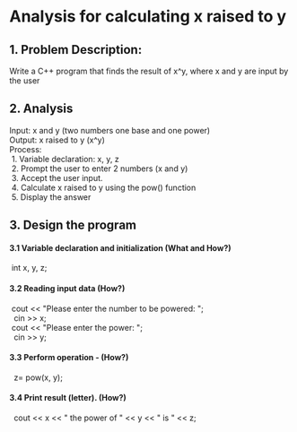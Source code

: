 # Analysis for calculating x raised to y

  ## 1. Problem Description: 
Write a C++ program that finds the result of x^y, where x and y are input by the user

  ## 2. Analysis
Input: x and y (two numbers one base and one power)<br/>
Output: x raised to y (x^y)<br/>
Process: <br/>
          &nbsp;1. Variable declaration: x, y, z<br/>
          &nbsp;2. Prompt the user to enter 2 numbers (x and y)<br/>
          &nbsp;3. Accept the user input.<br/>
          &nbsp;4. Calculate x raised to y using the pow() function<br/>
          &nbsp;5. Display the answer
## 3. Design the program

#### 3.1 Variable declaration and initialization (What and How?)
&nbsp;int x, y, z;<br/>
#### 3.2 Reading input data (How?)
&nbsp;cout << "Please enter the number to be powered: ";<br/>
 &nbsp;   cin >> x;<br/>
 &nbsp;cout << "Please enter the power: ";<br/>
 &nbsp;   cin >> y;<br/>
    
 #### 3.3 Perform operation - (How?)
&nbsp; z= pow(x, y);
#### 3.4 Print result (letter). (How?)
&nbsp; cout << x << " the power of " << y << " is " << z;<br/>

